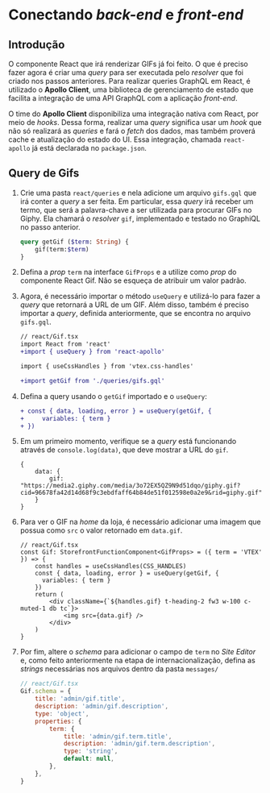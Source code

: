 # Conectando *back-end* e *front-end*

## Introdução

O componente React que irá renderizar GIFs já foi feito. O que é preciso fazer agora é criar uma *query* para ser executada pelo *resolver* que foi criado nos passos anteriores. Para realizar queries GraphQL em React, é utilizado o **Apollo Client**, uma biblioteca de gerenciamento de estado que facilita a integração de uma API GraphQL com a aplicação *front-end*.

O time do **Apollo Client** disponibiliza uma integração nativa com React, por meio de *hooks*. Dessa forma, realizar uma *query* significa usar um *hook* que não só realizará as *queries* e fará o *fetch* dos dados, mas também proverá cache e atualização do estado do UI. Essa integração, chamada `react-apollo` já está declarada no `package.json`.

## Query de Gifs

1. Crie uma pasta `react/queries` e nela adicione um arquivo `gifs.gql` que irá conter a *query* a ser feita. Em particular, essa *query* irá receber um termo, que será a palavra-chave a ser utilizada para procurar GIFs no Giphy. Ela chamará o *resolver* `gif`, implementado e testado no GraphiQL no passo anterior.
    ```graphql
    query getGif ($term: String) {
        gif(term:$term)
    }
    ```
2. Defina a *prop* `term` na interface `GifProps` e a utilize como *prop* do componente React Gif. Não se esqueça de atribuir um valor padrão.

3. Agora, é necessário importar o método `useQuery` e utilizá-lo para fazer a *query* que retornará a URL de um GIF. Além disso, também é preciso importar a *query*, definida anteriormente, que se encontra no arquivo `gifs.gql`.
    ```diff
    // react/Gif.tsx
    import React from 'react'
    +import { useQuery } from 'react-apollo'

    import { useCssHandles } from 'vtex.css-handles'

    +import getGif from './queries/gifs.gql'
    ```

4. Defina a query usando o `getGif` importado e o `useQuery`:

    ```diff
    + const { data, loading, error } = useQuery(getGif, {
    +     variables: { term }
    + })
    ```
5. Em um primeiro momento, verifique se a *query* está funcionando através de `console.log(data)`, que deve mostrar a URL do `gif`.

    ```
    {
        data: {
            gif: "https://media2.giphy.com/media/3o72EX5QZ9N9d51dqo/giphy.gif?cid=96678fa42d14d68f9c3ebdfaff64b84de51f012598e0a2e9&rid=giphy.gif"
        }
    }
    ```

6. Para ver o GIF na *home* da loja, é necessário adicionar uma imagem que possua como  `src` o valor retornado em `data.gif`.
    ```tsx
    // react/Gif.tsx
    const Gif: StorefrontFunctionComponent<GifProps> = ({ term = 'VTEX' }) => {
        const handles = useCssHandles(CSS_HANDLES)
        const { data, loading, error } = useQuery(getGif, {
          variables: { term }
        })
        return (
            <div className={`${handles.gif} t-heading-2 fw3 w-100 c-muted-1 db tc`}>
                <img src={data.gif} />
            </div>
        )
    }
    ```

7. Por fim, altere o *schema* para adicionar o campo de `term` no *Site Editor* e, como feito anteriormente na etapa de internacionalização, defina as *strings* necessárias nos arquivos dentro da pasta `messages/`
    ```js
    // react/Gif.tsx
    Gif.schema = {
        title: 'admin/gif.title',
        description: 'admin/gif.description',
        type: 'object',
        properties: {
            term: {
                title: 'admin/gif.term.title',
                description: 'admin/gif.term.description',
                type: 'string',
                default: null,
            },
        },
    }
    ```